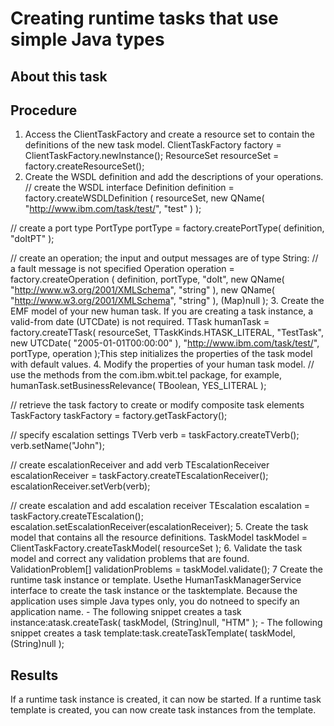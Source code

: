 <!-- image -->

# Creating runtime tasks that use simple Java types

## About this task

## Procedure

1. Access the ClientTaskFactory and create a resource set to contain
the definitions of the new task model. ClientTaskFactory factory = ClientTaskFactory.newInstance(); 
ResourceSet resourceSet = factory.createResourceSet();
2. Create the WSDL definition and add the descriptions of your operations.
// create the WSDL interface
Definition definition = factory.createWSDLDefinition
         ( resourceSet, new QName( "http://www.ibm.com/task/test/", "test" ) );
    
// create a port type
PortType portType = factory.createPortType( definition, "doItPT" );

// create an operation; the input and output messages are of type String: 
// a fault message is not specified
Operation operation = factory.createOperation
        ( definition, portType, "doIt", 
          new QName( "http://www.w3.org/2001/XMLSchema", "string" ),
          new QName( "http://www.w3.org/2001/XMLSchema", "string" ), 
          (Map)null );
3. Create the EMF model of your new human task. If you
are creating a task instance, a valid-from date (UTCDate) is not required.
TTask humanTask = factory.createTTask( resourceSet, 
                                       TTaskKinds.HTASK\_LITERAL, 
                                       "TestTask", 
                                       new UTCDate( "2005-01-01T00:00:00" ), 
                                       "http://www.ibm.com/task/test/", 
                                       portType, 
                                       operation );This
step initializes the properties of the task model with default values.
4. Modify the properties of your human task model. // use the methods from the com.ibm.wbit.tel package, for example,
humanTask.setBusinessRelevance( TBoolean, YES\_LITERAL );

// retrieve the task factory to create or modify composite task elements
TaskFactory taskFactory = factory.getTaskFactory();

// specify escalation settings
TVerb verb = taskFactory.createTVerb();
verb.setName("John");

// create escalationReceiver and add verb
TEscalationReceiver escalationReceiver = 
                    taskFactory.createTEscalationReceiver();
escalationReceiver.setVerb(verb);

// create escalation and add escalation receiver 
TEscalation escalation = taskFactory.createTEscalation();
escalation.setEscalationReceiver(escalationReceiver);
5. Create the task model that contains all the resource definitions.
TaskModel taskModel = ClientTaskFactory.createTaskModel( resourceSet );
6. Validate the task model and correct any validation problems that
are found. ValidationProblem[] validationProblems = taskModel.validate();
7 Create the runtime task instance or template. Usethe HumanTaskManagerService interface to create the task instance or the tasktemplate. Because the application uses simple Java types only, you do notneed to specify an application name.
    - The following snippet creates a task instance:atask.createTask( taskModel, (String)null, "HTM" );
    - The following snippet creates a task template:task.createTaskTemplate( taskModel, (String)null );

## Results

If a runtime task instance is created, it can now be started. If
a runtime task template is created, you can now create task instances from
the template.